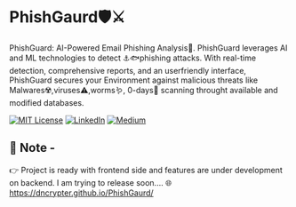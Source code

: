 # PhishGaurd🛡️⚔️
PhishGuard: AI-Powered Email Phishing Analysis🔎.  PhishGuard leverages AI and ML technologies to detect  ⚓🐟phishing attacks. With real-time detection, comprehensive reports, and an userfriendly interface, PhishGuard secures your Environment against malicious threats like Malwares☢️,viruses⚠️,worms🪱, 0-days🐞 scanning throught available and modified databases.

[![MIT License](https://img.shields.io/badge/License-MIT-green.svg)](https://choosealicense.com/licenses/mit/)
[![LinkedIn](https://img.shields.io/badge/LinkedIn-Profile-blue)](https://www.linkedin.com/in/nikhil--chaudhari/)
[![Medium](https://img.shields.io/badge/Medium-Writeups-black)](https://medium.com/@nikhil-c)

## 📢 Note -
👉 Project is ready with frontend side and features are under development on backend. I am trying to release soon....
🌐 https://dncrypter.github.io/PhishGaurd/ 
